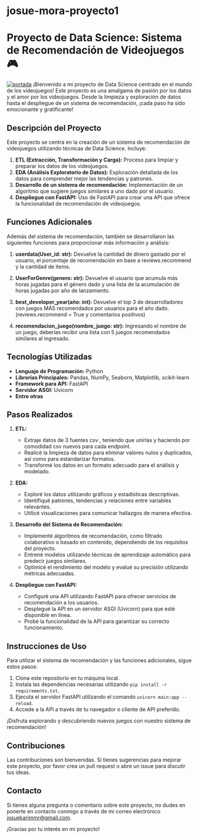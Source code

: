 # josue-mora-proyecto1
# Proyecto de Data Science: Sistema de Recomendación de Videojuegos 🎮
[![portada](https://user-images.githubusercontent.com/67664604/217914153-1eb00e25-ac08-4dfa-aaf8-53c09038f082.png "portada")](https://user-images.githubusercontent.com/67664604/217914153-1eb00e25-ac08-4dfa-aaf8-53c09038f082.png "portada")
¡Bienvenido a mi proyecto de Data Science centrado en el mundo de los videojuegos! Este proyecto es una amalgama de pasión por los datos y el amor por los videojuegos. Desde la limpieza y exploración de datos hasta el despliegue de un sistema de recomendación, ¡cada paso ha sido emocionante y gratificante!

## Descripción del Proyecto

Este proyecto se centra en la creación de un sistema de recomendación de videojuegos utilizando técnicas de Data Science. Incluye:

1. **ETL (Extracción, Transformación y Carga):** Proceso para limpiar y preparar los datos de los videojuegos.
2. **EDA (Análisis Exploratorio de Datos):** Exploración detallada de los datos para comprender mejor las tendencias y patrones.
3. **Desarrollo de un sistema de recomendación:** Implementación de un algoritmo que sugiere juegos similares a uno dado por el usuario.
4. **Despliegue con FastAPI:** Uso de FastAPI para crear una API que ofrece la funcionalidad de recomendación de videojuegos.

## Funciones Adicionales

Además del sistema de recomendación, también se desarrollaron las siguientes funciones para proporcionar más información y análisis:

1. **userdata(User_id: str):** Devuelve la cantidad de dinero gastado por el usuario, el porcentaje de recomendación en base a reviews.recommend y la cantidad de items.
   
2. **UserForGenre(genero: str):** Devuelve el usuario que acumula más horas jugadas para el género dado y una lista de la acumulación de horas jugadas por año de lanzamiento.

3. **best_developer_year(año: int):** Devuelve el top 3 de desarrolladores con juegos MÁS recomendados por usuarios para el año dado. (reviews.recommend = True y comentarios positivos)

4. **recomendacion_juego(nombre_juego: str):** Ingresando el nombre de un juego, deberías recibir una lista con 5 juegos recomendados similares al ingresado.

## Tecnologías Utilizadas

- **Lenguaje de Programación:** Python
- **Librerías Principales:** Pandas, NumPy, Seaborn, Matplotlib, scikit-learn
- **Framework para API:** FastAPI
- **Servidor ASGI:** Uvicorn
- **Entre otras**

## Pasos Realizados

1. **ETL:**
   - Extraje datos de 3 fuentes csv , teniendo que unirlas y haciendo por comodidad csv nuevos para cada endpoint.
   - Realicé la limpieza de datos para eliminar valores nulos y duplicados, así como para estandarizar formatos.
   - Transformé los datos en un formato adecuado para el análisis y modelado.

2. **EDA:**
   - Exploré los datos utilizando gráficos y estadísticas descriptivas.
   - Identifiqué patrones, tendencias y relaciones entre variables relevantes.
   - Utilicé visualizaciones para comunicar hallazgos de manera efectiva.

3. **Desarrollo del Sistema de Recomendación:**
   - Implementé algoritmos de recomendación, como filtrado colaborativo o basado en contenido, dependiendo de los requisitos del proyecto.
   - Entrené modelos utilizando técnicas de aprendizaje automático para predecir juegos similares.
   - Optimicé el rendimiento del modelo y evalué su precisión utilizando métricas adecuadas.

4. **Despliegue con FastAPI:**
   - Configuré una API utilizando FastAPI para ofrecer servicios de recomendación a los usuarios.
   - Desplegué la API en un servidor ASGI (Uvicorn) para que esté disponible en línea.
   - Probé la funcionalidad de la API para garantizar su correcto funcionamiento.

## Instrucciones de Uso

Para utilizar el sistema de recomendación y las funciones adicionales, sigue estos pasos:

1. Clona este repositorio en tu máquina local.
2. Instala las dependencias necesarias utilizando `pip install -r requirements.txt`.
3. Ejecuta el servidor FastAPI utilizando el comando `uvicorn main:app --reload`.
4. Accede a la API a través de tu navegador o cliente de API preferido.

¡Disfruta explorando y descubriendo nuevos juegos con nuestro sistema de recomendación!

## Contribuciones

Las contribuciones son bienvenidas. Si tienes sugerencias para mejorar este proyecto, por favor crea un pull request o abre un issue para discutir tus ideas.

## Contacto

Si tienes alguna pregunta o comentario sobre este proyecto, no dudes en ponerte en contacto conmigo a través de mi correo electrónico [josuekarimmr@gmail.com](mailto:tu@email.com).

¡Gracias por tu interés en mi proyecto!

